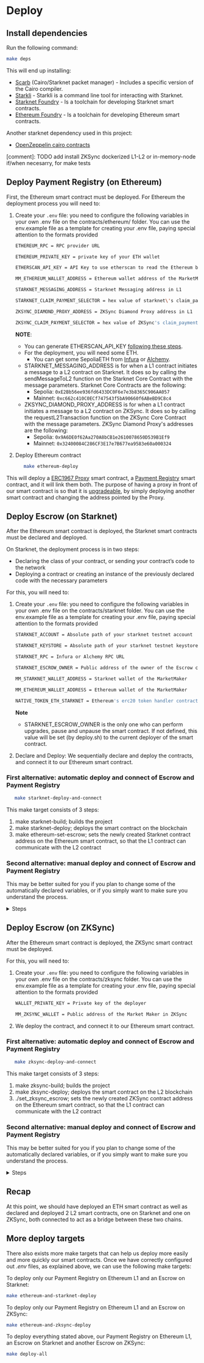 # Deploy

## Install dependencies

Run the following command:

```bash
make deps
```

This will end up installing:

- [Scarb](https://docs.swmansion.com/scarb) (Cairo/Starknet packet manager) -
  Includes a specific version of the Cairo compiler.
- [Starkli](https://github.com/xJonathanLEI/starkli) - Starkli is a command line tool for interacting with Starknet.
- [Starknet Foundry](https://foundry-rs.github.io/starknet-foundry/) - Is a toolchain for developing Starknet smart contracts.
- [Ethereum Foundry](https://book.getfoundry.sh/) - Is a toolchain for developing Ethereum smart contracts.

Another starknet dependency used in this project:

- [OpenZeppelin cairo contracts](https://github.com/OpenZeppelin/cairo-contracts/)

[comment]: TODO add install ZKSync dockerized L1-L2 or in-memory-node if/when necesarry, for make tests 

## Deploy Payment Registry (on Ethereum)

First, the Ethereum smart contract must be deployed. For Ethereum the deployment process 
you will need to:

1. Create your `.env` file: you need to configure the following variables in your own 
.env file on the contracts/ethereum/ folder. You can use the env.example file as a 
template for creating your .env file, paying special attention to the formats provided

   ```bash
   ETHEREUM_RPC = RPC provider URL

   ETHEREUM_PRIVATE_KEY = private key of your ETH wallet

   ETHERSCAN_API_KEY = API Key to use etherscan to read the Ethereum blockchain

   MM_ETHEREUM_WALLET_ADDRESS = Ethereum wallet address of the MarketMaker

   STARKNET_MESSAGING_ADDRESS = Starknet Messaging address in L1

   STARKNET_CLAIM_PAYMENT_SELECTOR = hex value of starknet\'s claim_payment selector

   ZKSYNC_DIAMOND_PROXY_ADDRESS = ZKSync Diamond Proxy address in L1

   ZKSYNC_CLAIM_PAYMENT_SELECTOR = hex value of ZKSync's claim_payment selct
   ```

   **NOTE**:

   - You can generate ETHERSCAN_API_KEY [following these steps](https://docs.etherscan.io/getting-started/creating-an-account).
   - For the deployment, you will need some ETH.
     - You can get some SepoliaETH from [Infura](https://www.infura.io/faucet/sepolia) or [Alchemy](https://www.alchemy.com/faucets/ethereum-sepolia).
   - STARKNET_MESSAGING_ADDRESS is for when a L1 contract initiates a message to a L2 contract 
   on Starknet. It does so by calling the sendMessageToL2 function on the Starknet Core 
   Contract with the message parameters. Starknet Core Contracts are the following:
      - Sepolia: `0xE2Bb56ee936fd6433DC0F6e7e3b8365C906AA057`
      - Mainnet: `0xc662c410C0ECf747543f5bA90660f6ABeBD9C8c4`
   - ZKSYNC_DIAMOND_PROXY_ADDRESS is for when a L1 contract initiates a message to a L2 contract on ZKSync. It does so by calling the requestL2Transaction function on the ZKSync Core Contract with the message parameters. ZKSync Diamond Proxy's addresses are the following:
      - Sepolia: `0x9A6DE0f62Aa270A8bCB1e2610078650D539B1Ef9`
      - Mainnet: `0x32400084C286CF3E17e7B677ea9583e60a000324`

2. Deploy Ethereum contract

   ```bash
      make ethereum-deploy
   ```

This will deploy a [ERC1967 Proxy](https://docs.openzeppelin.com/contracts/4.x/api/proxy#ERC1967Proxy) smart contract, a [Payment Registry](../../contracts/ethereum/src/PaymentRegistry.sol) smart 
contract, and it will link them both. The purpose of having a proxy in front of our 
smart contract is so that it is [upgradeable](https://docs.openzeppelin.com/contracts/4.x/api/proxy#UUPSUpgradeable), by simply deploying another smart 
contract and changing the address pointed by the Proxy.

## Deploy Escrow (on Starknet)

After the Ethereum smart contract is deployed, the Starknet smart contracts must be 
declared and deployed.

On Starknet, the deployment process is in two steps:

- Declaring the class of your contract, or sending your contract’s code to the
  network
- Deploying a contract or creating an instance of the previously declared code
  with the necessary parameters

For this, you will need to:

1. Create your `.env` file: you need to configure the following variables in your own 
.env file on the contracts/starknet folder. You can use the env.example file as a 
template for creating your .env file, paying special attention to the formats provided

   ```bash
   STARKNET_ACCOUNT = Absolute path of your starknet testnet account

   STARKNET_KEYSTORE = Absolute path of your starknet testnet keystore

   STARKNET_RPC = Infura or Alchemy RPC URL

   STARKNET_ESCROW_OWNER = Public address of the owner of the Escrow contract

   MM_STARKNET_WALLET_ADDRESS = Starknet wallet of the MarketMaker

   MM_ETHEREUM_WALLET_ADDRESS = Ethereum wallet of the MarketMaker

   NATIVE_TOKEN_ETH_STARKNET = Ethereum's erc20 token handler contract in Starknet
   ```

   **Note**
   - STARKNET_ESCROW_OWNER is the only one who can perform upgrades, pause and unpause the 
   smart contract. If not defined, this value will be set (by deploy.sh) to the current 
   deployer of the smart contract.

2. Declare and Deploy: We sequentially declare and deploy the contracts, and connect it 
to our Ethereum smart contract.

### First alternative: automatic deploy and connect of Escrow and Payment Registry

   ```bash
      make starknet-deploy-and-connect
   ```

   This make target consists of 3 steps:

   1. make starknet-build; builds the project
   2. make starknet-deploy; deploys the smart contract on the blockchain
   3. make ethereum-set-escrow; sets the newly created Starknet contract address on the 
Ethereum smart contract, so that the L1 contract can communicate with the L2 contract

### Second alternative: manual deploy and connect of Escrow and Payment Registry

This may be better suited for you if you plan to change some of the automatically 
declared variables, or if you simply want to make sure you understand the process.

<details>
<summary>Steps</summary>
1. Declare and Deploy
    
   We sequentially declare and deploy the contracts. This also builds the project beforehand.

   ```bash
    make starknet-deploy
   ```

   This script also defines an important variable, **ESCROW_CONTRACT_ADDRESS**

2. Setting _EscrowAddress_

   After the Starknet smart contracts are declared and deployed, the variable 
_EscrowAddress_ from the Ethereum smart contract must be updated with the newly created 
Starknet smart contract address.

   To do this, you can use

   ```bash
    make ethereum-set-escrow
   ```

   This script uses the previously set variable, **ESCROW_CONTRACT_ADDRESS**
</details>


## Deploy Escrow (on ZKSync)

After the Ethereum smart contract is deployed, the ZKSync smart contract must be deployed.

For this, you will need to:

1. Create your `.env` file: you need to configure the following variables in your own 
.env file on the contracts/zksync folder. You can use the env.example file as a 
template for creating your .env file, paying special attention to the formats provided

   ```bash
   WALLET_PRIVATE_KEY = Private key of the deployer 

   MM_ZKSYNC_WALLET = Public address of the Market Maker in ZKSync
   ```

2. We deploy the contract, and connect it to our Ethereum smart contract.

### First alternative: automatic deploy and connect of Escrow and Payment Registry

   ```bash
      make zksync-deploy-and-connect
   ```

   This make target consists of 3 steps:

   1. make zksync-build; builds the project
   2. make zksync-deploy; deploys the smart contract on the L2 blockchain
   3. ./set_zksync_escrow; sets the newly created ZKSync contract address on the 
Ethereum smart contract, so that the L1 contract can communicate with the L2 contract

### Second alternative: manual deploy and connect of Escrow and Payment Registry

This may be better suited for you if you plan to change some of the automatically 
declared variables, or if you simply want to make sure you understand the process.

<details>
<summary>Steps</summary>
1. Declare and Deploy
    
   We sequentially declare and deploy the contracts. This also builds the project beforehand.

   ```bash
    make zksync-deploy
   ```

   This script also defines an important variable, **ZKSYNC_ESCROW_CONTRACT_ADDRESS**

2. Setting _ZKSyncEscrowAddress_

   After the ZKSync smart contract is deployed, the variable  _ZKSyncEscrowAddress_ from the Ethereum L1 smart contract must be updated with the newly created ZKSync smart contract address, to connect these both smart contracts.

   To do this, you can use

   ```bash
    make zksync-connect
   ```

   This script uses the previously set variable, **ZKSYNC_ESCROW_CONTRACT_ADDRESS**
</details>


## Recap

At this point, we should have deployed an ETH smart contract as well as declared and 
deployed 2 L2 smart contracts, one on Starknet and one on ZKSync, both connected to act as a bridge between these two chains.

## More deploy targets

There also exists more make targets that can help us deploy more easily and more quickly our smart contracts. Once we have correctly configured out _.env_ files, as explained above, we can use the following make targets:

To deploy only our Payment Registry on Ethereum L1 and an Escrow on Starknet:
```bash
make ethereum-and-starknet-deploy
```

To deploy only our Payment Registry on Ethereum L1 and an Escrow on ZKSync:
```bash
make ethereum-and-zksync-deploy
```

To deploy everything stated above, our Payment Registry on Ethereum L1, an Escrow on Starknet and another Escrow on ZKSync:
```bash
make deploy-all
```

